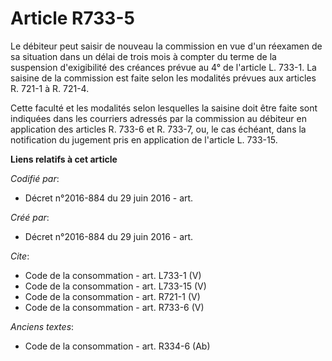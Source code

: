 # Article R733-5

Le débiteur peut saisir de nouveau la commission en vue d'un réexamen de sa situation dans un délai de trois mois à compter
du terme de la suspension d'exigibilité des créances prévue au 4° de l'article L. 733-1. La saisine de la commission est
faite selon les modalités prévues aux articles R. 721-1 à R. 721-4. 

Cette faculté et les modalités selon lesquelles la saisine doit être faite sont indiquées dans les courriers adressés par la
commission au débiteur en application des articles R. 733-6 et R. 733-7, ou, le cas échéant, dans la notification du jugement
pris en application de l'article L. 733-15.

**Liens relatifs à cet article**

_Codifié par_:

  - Décret n°2016-884 du 29 juin 2016 - art.

_Créé par_:

  - Décret n°2016-884 du 29 juin 2016 - art.

_Cite_:

  - Code de la consommation - art. L733-1 (V)
  - Code de la consommation - art. L733-15 (V)
  - Code de la consommation - art. R721-1 (V)
  - Code de la consommation - art. R733-6 (V)

_Anciens textes_:

  - Code de la consommation - art. R334-6 (Ab)
